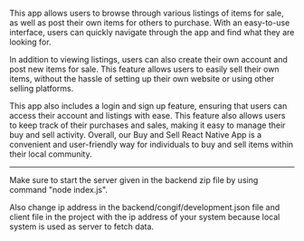 This app allows users to browse through various listings of items for sale, as well as post their own items for others to purchase. With an easy-to-use interface, users can quickly navigate through the app and find what they are looking for.

In addition to viewing listings, users can also create their own account and post new items for sale. This feature allows users to easily sell their own items, without the hassle of setting up their own website or using other selling platforms.

This app also includes a login and sign up feature, ensuring that users can access their account and listings with ease. This feature also allows users to keep track of their purchases and sales, making it easy to manage their buy and sell activity. Overall, our Buy and Sell React Native App is a convenient and user-friendly way for individuals to buy and sell items within their local community.


**************************************

Make sure to start the server given in the backend zip file by using command "node index.js".

Also change ip address in the backend/congif/development.json file and client file in the project with the ip address of your system because local system is used as server to fetch data.
